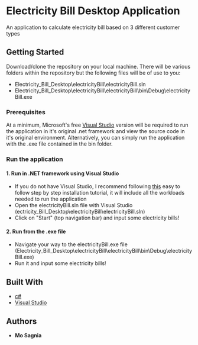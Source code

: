 # Electricity Bill Desktop Application
An application to calculate electricity bill based on 3 different customer types

## Getting Started
Download/clone the repository on your local machine. There will be various folders within the repository but the following files will be of use to you:
- Electricity_Bill_Desktop\electricityBill\electricityBill.sln
- Electricity_Bill_Desktop\electricityBill\electricityBill\bin\Debug\electricityBill.exe

### Prerequisites
At a minimum, Microsoft's free [Visual Studio](https://visualstudio.microsoft.com/) version will be required to run the application in it's original .net framework and view the source code in it's original environment.
Alternatively, you can simply run the application with the .exe file contained in the bin folder.

### Run the application
#### 1. Run in .NET framework using Visual Studio
 - If you do not have Visual Studio, I recommend following [this](https://www.youtube.com/watch?v=IwxkVL5DGg8) easy to follow step by step installation tutorial, it will include all the workloads needed to run the application
 - Open the electricityBill.sln file with Visual Studio (ectricity_Bill_Desktop\electricityBill\electricityBill.sln)
 - Click on "Start" (top navigation bar) and input some electricity bills! 
#### 2. Run from the .exe file
 - Navigate your way to the electricityBill.exe file (Electricity_Bill_Desktop\electricityBill\electricityBill\bin\Debug\electricityBill.exe)
 - Run it and input some electricity bills!
 
 ## Built With
- [c#](https://docs.microsoft.com/en-us/dotnet/csharp/)
- [Visual Studio](https://visualstudio.microsoft.com/)

## Authors
* **Mo Sagnia**
